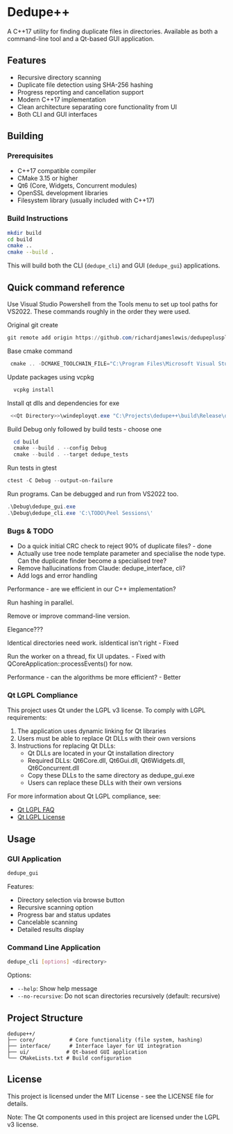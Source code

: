 # Dedupe++

A C++17 utility for finding duplicate files in directories. Available as both a command-line tool and a Qt-based GUI application.



## Features

- Recursive directory scanning
- Duplicate file detection using SHA-256 hashing
- Progress reporting and cancellation support
- Modern C++17 implementation
- Clean architecture separating core functionality from UI
- Both CLI and GUI interfaces

## Building

### Prerequisites

- C++17 compatible compiler
- CMake 3.15 or higher
- Qt6 (Core, Widgets, Concurrent modules)
- OpenSSL development libraries
- Filesystem library (usually included with C++17)

### Build Instructions

```bash
mkdir build
cd build
cmake ..
cmake --build .
```
This will build both the CLI (`dedupe_cli`) and GUI (`dedupe_gui`) applications.

## Quick command reference
Use Visual Studio Powershell from the Tools menu to set up tool paths for VS2022. These commands roughly in the order they were used.

Original git create
```powershell
git remote add origin https://github.com/richardjameslewis/dedupeplusplus.git
```

Base cmake command
```powershell
 cmake .. -DCMAKE_TOOLCHAIN_FILE="C:\Program Files\Microsoft Visual Studio\2022\Community\VC\vcpkg\scripts\buildsystems\vcpkg.cmake" -DQt6_DIR="C:\Qt\6.8.3\msvc2022_64\lib\cmake\Qt6"
```
Update packages using vcpkg
```powershell
  vcpkg install
```
Install qt dlls and dependencies for exe
```powershell
 <<Qt Directory>>\windeployqt.exe "C:\Projects\dedupe++\build\Release\dedupe_gui.exe"
```
Build Debug only followed by build tests - choose one
```powershell
  cd build
  cmake --build . --config Debug
  cmake --build . --target dedupe_tests
```
Run tests in gtest
```powershell
ctest -C Debug --output-on-failure
```
Run programs. Can be debugged and run from VS2022 too.
```powershell
.\Debug\dedupe_gui.exe
.\Debug\dedupe_cli.exe 'C:\TODO\Peel Sessions\'
```

### Bugs & TODO
* Do a quick initial CRC check to reject 90% of duplicate files? - done
* Actually use tree node template parameter and specialise the node type.
  Can the duplicate finder become a specialised tree?
* Remove hallucinations from Claude: dedupe_interface, cli?
* Add logs and error handling


Performance - are we efficient in our C++ implementation?

Run hashing in parallel.

Remove or improve command-line version.

Elegance???

Identical directories need work. isIdentical isn't right - Fixed

Run the worker on a thread, fix UI updates. - Fixed with QCoreApplication::processEvents() for now.

Performance - can the algorithms be more efficient? - Better

### Qt LGPL Compliance

This project uses Qt under the LGPL v3 license. To comply with LGPL requirements:

1. The application uses dynamic linking for Qt libraries
2. Users must be able to replace Qt DLLs with their own versions
3. Instructions for replacing Qt DLLs:
   - Qt DLLs are located in your Qt installation directory
   - Required DLLs: Qt6Core.dll, Qt6Gui.dll, Qt6Widgets.dll, Qt6Concurrent.dll
   - Copy these DLLs to the same directory as dedupe_gui.exe
   - Users can replace these DLLs with their own versions

For more information about Qt LGPL compliance, see:
- [Qt LGPL FAQ](https://www.qt.io/licensing/open-source-lgpl-obligations)
- [Qt LGPL License](https://www.gnu.org/licenses/lgpl-3.0.html)

## Usage

### GUI Application
```bash
dedupe_gui
```

Features:
- Directory selection via browse button
- Recursive scanning option
- Progress bar and status updates
- Cancelable scanning
- Detailed results display

### Command Line Application
```bash
dedupe_cli [options] <directory>
```

Options:
- `--help`: Show help message
- `--no-recursive`: Do not scan directories recursively (default: recursive)

## Project Structure

```
dedupe++/
├── core/           # Core functionality (file system, hashing)
├── interface/      # Interface layer for UI integration
├── ui/            # Qt-based GUI application
└── CMakeLists.txt # Build configuration
```

## License

This project is licensed under the MIT License - see the LICENSE file for details.

Note: The Qt components used in this project are licensed under the LGPL v3 license.
